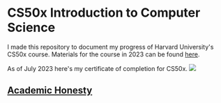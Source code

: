 # CS50x Introduction to Computer Science

I made this repository to document my progress of Harvard University's CS50x course. Materials for the course in 2023 can be found <a href="https://cs50.harvard.edu/x/2023">here</a>. 

As of July 2023 here's my certificate of completion for CS50x. 
<img src="https://certificates.cs50.io/06dce319-c886-45fc-87d4-577b222eecce.png?size=letter">

<h2><a href="https://cs50.harvard.edu/x/2023/honesty/">Academic Honesty</a>

